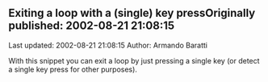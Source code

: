 ## Exiting a loop with a (single) key pressOriginally published: 2002-08-21 21:08:15 
Last updated: 2002-08-21 21:08:15 
Author: Armando Baratti 
 
With this snippet you can exit a loop by just pressing a single key (or detect a single key press for other purposes).